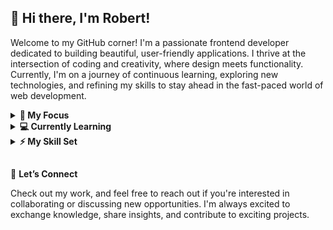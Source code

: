 ## 👋 Hi there, I'm Robert!

Welcome to my GitHub corner! I'm a passionate frontend developer dedicated to building beautiful, user-friendly applications. I thrive at the intersection of coding and creativity, where design meets functionality. Currently, I'm on a journey of continuous learning, exploring new technologies, and refining my skills to stay ahead in the fast-paced world of web development.

<details>
    <summary><strong>🎯 My Focus</strong></summary>
    <br>
    <ul>
        <li>Building responsive, accessible, and dynamic user interfaces.</li>
        <li>Combining aesthetics with functionality to create exceptional user experiences.</li>
        <li>Continuously exploring modern frameworks, tools, and best practices to keep evolving.</li>
    </ul>
    <br>
</details>

<details>
    <summary><strong>💻 Currently Learning</strong></summary>
    <br>
    <ul>
        <li>Deepening my knowledge of JavaScript and TypeScript.</li>
        <li>Experimenting with frameworks like Angular and Vue.</li>
        <li>Improving my understanding of performance optimization and accessibility in development.</li>
    </ul>
    <br>
</details>

<details>
    <summary><strong>⚡ My Skill Set</strong></summary>
    <br>
    <ul>
        <li>Languages & Frameworks:
            <p align="left">
                <a href="https://skillicons.dev">
                    <img src="https://skillicons.dev/icons?i=html,css,sass,javascript,typescript,angular" />
                </a>
            </p>
        </li>
        <li>Development & Design Tools:
            <p align="left">
                <a href="https://skillicons.dev">
                    <img src="https://skillicons.dev/icons?i=git,github,vscode,firebase,figma,notion" />
                </a>
            </p>
        </li>
    </ul>
</details>

##

🚀 **Let’s Connect**

Check out my work, and feel free to reach out if you're interested in collaborating or discussing new opportunities.
I'm always excited to exchange knowledge, share insights, and contribute to exciting projects.
